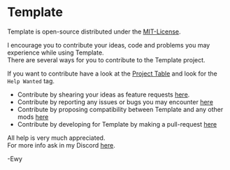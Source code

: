 # Template #

Template is open-source distributed under the [MIT-License](https://github.com/EwyBoy/Template/blob/master/LICENSE.md).

I encourage you to contribute your ideas, code and problems you may experience while using Template.  
There are several ways for you to contribute to the Template project.  
  
If you want to contribute have a look at the [Project Table](https://github.com/EwyBoy/Template/projects/1?fullscreen=true) and look for the `Help Wanted` tag.

* Contribute by shearing your ideas as feature requests [here](https://github.com/EwyBoy/Template/issues/new?assignees=EwyBoy&labels=Compatibility+Request&template=compatibility-request.md&title=%5BCompatibility%5D+MOD-NAME).
* Contribute by reporting any issues or bugs you may encounter [here](https://github.com/EwyBoy/Template/issues/new?assignees=EwyBoy&labels=bug&template=bug_report.md&title=%5BBug%5D+Relevant+title+here)
* Contribute by proposing compatibility between Template and any other mods [here](https://github.com/EwyBoy/Template/issues/new?assignees=EwyBoy&labels=Compatibility+Request&template=compatibility-request.md&title=%5BCompatibility%5D+MOD-NAME)
* Contribute by developing for Template by making a pull-request [here](https://github.com/EwyBoy/Template/pulls)

All help is very much appreciated.  
For more info ask in my Discord [here](https://discord.gg/).
  
-Ewy
